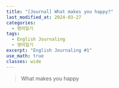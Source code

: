 ```yaml
---
title: "[Journal] What makes you happy?"
last_modified_at: 2024-03-27
categories:
  - 영어일기
tags:
  - English Journaling
  - 영어일기
excerpt: "English Journaling #1"
use_math: true
classes: wide
---
```


> What makes you happy
